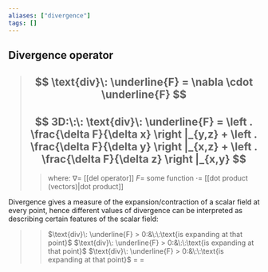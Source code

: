 ```yaml
---
aliases: ["divergence"]
tags: []
---
```


## Divergence operator


> ## $$ \text{div}\: \underline{F} = \nabla \cdot \underline{F} $$ 
> ## $$ 3D:\:\: \text{div}\: \underline{F} =  \left . \frac{\delta F}{\delta x} \right |_{y,z} + \left . \frac{\delta F}{\delta y} \right |_{x,z} + \left . \frac{\delta F}{\delta z} \right |_{x,y} $$
>> where:
>> $\nabla=$ [[del operator]]
>> $F=$ some function
>> $\cdot=$ [[dot product (vectors)|dot product]]

Divergence gives a measure of the expansion/contraction of a scalar field at every point, hence different values of divergence can be interpreted as describing certain features of the scalar field:

>> $\text{div}\: \underline{F} > 0:&\:\:\text{is expanding at that point}$
>> $\text{div}\: \underline{F} > 0:&\:\:\text{is expanding at that point}$
>> $\text{div}\: \underline{F} > 0:&\:\:\text{is expanding at that point}$ 
>> $=$
>> $=$
